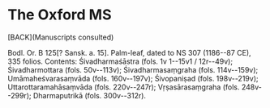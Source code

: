 # The Oxford MS  

[BACK](Manuscripts consulted)
 
Bodl. Or. B 125[? Sansk. a. 15]. Palm-leaf, dated
to NS 307 (1186--87 CE), 335 folios. Contents:
Śivadharmaśāstra (fols. 1v 1--15v1 / 12r--49v);
Śivadharmottara (fols. 50v--113v); Śivadharmasaṃgraha
(fols. 114v--159v); Umāmaheśvarasaṃvāda
(fols. 160v--197v); Śivopaniṣad (fols. 198v--219v);
Uttarottaramahāsaṃvāda (fols.  220v--247r);
Vṛṣasārasaṃgraha (fols.  248v--299r); Dharmaputrikā
(fols. 300v--312r).
